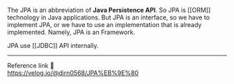 The JPA is an abbreviation of **Java Persistence API**. So JPA is [[ORM]] technology in Java applications. But JPA is an interface, so we have to implement JPA, or we have to use an implementation that is already implemented. Namely, JPA is an Framework.

JPA use [[JDBC]] API internally.

---
Reference link 🙂     
https://velog.io/@dirn0568/JPA%EB%9E%80